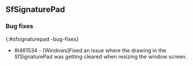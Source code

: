 ## SfSignaturePad 

### Bug fixes
{:#sfsignaturepad -bug-fixes}

* \#I461534 - [Windows]Fixed an issue where the drawing in the SfSignaturePad was getting cleared when resizing the window screen.


